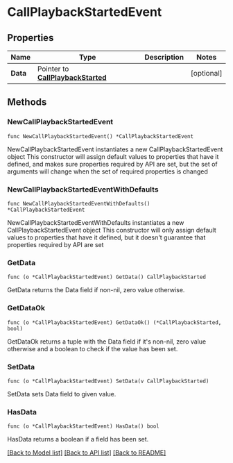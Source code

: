 # CallPlaybackStartedEvent

## Properties

Name | Type | Description | Notes
------------ | ------------- | ------------- | -------------
**Data** | Pointer to [**CallPlaybackStarted**](CallPlaybackStarted.md) |  | [optional] 

## Methods

### NewCallPlaybackStartedEvent

`func NewCallPlaybackStartedEvent() *CallPlaybackStartedEvent`

NewCallPlaybackStartedEvent instantiates a new CallPlaybackStartedEvent object
This constructor will assign default values to properties that have it defined,
and makes sure properties required by API are set, but the set of arguments
will change when the set of required properties is changed

### NewCallPlaybackStartedEventWithDefaults

`func NewCallPlaybackStartedEventWithDefaults() *CallPlaybackStartedEvent`

NewCallPlaybackStartedEventWithDefaults instantiates a new CallPlaybackStartedEvent object
This constructor will only assign default values to properties that have it defined,
but it doesn't guarantee that properties required by API are set

### GetData

`func (o *CallPlaybackStartedEvent) GetData() CallPlaybackStarted`

GetData returns the Data field if non-nil, zero value otherwise.

### GetDataOk

`func (o *CallPlaybackStartedEvent) GetDataOk() (*CallPlaybackStarted, bool)`

GetDataOk returns a tuple with the Data field if it's non-nil, zero value otherwise
and a boolean to check if the value has been set.

### SetData

`func (o *CallPlaybackStartedEvent) SetData(v CallPlaybackStarted)`

SetData sets Data field to given value.

### HasData

`func (o *CallPlaybackStartedEvent) HasData() bool`

HasData returns a boolean if a field has been set.


[[Back to Model list]](../README.md#documentation-for-models) [[Back to API list]](../README.md#documentation-for-api-endpoints) [[Back to README]](../README.md)


